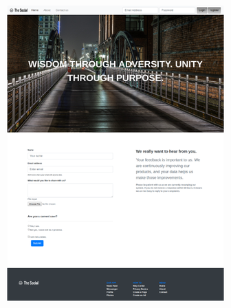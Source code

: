 ![alt text](https://raw.githubusercontent.com/ChristinaJB/redesigned-invention/master/ContactUs.png)
